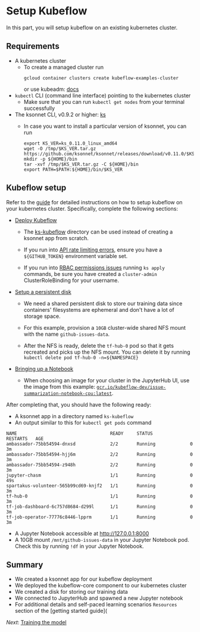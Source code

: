 # Setup Kubeflow

In this part, you will setup kubeflow on an existing kubernetes cluster.

## Requirements

*   A kubernetes cluster
    * To create a managed cluster run 
        ```commandline
        gcloud container clusters create kubeflow-examples-cluster
        ```
        or use kubeadm: [docs](https://kubernetes.io/docs/setup/independent/create-cluster-kubeadm/)
*   `kubectl` CLI (command line interface) pointing to the kubernetes cluster
    *   Make sure that you can run `kubectl get nodes` from your terminal
        successfully
*   The ksonnet CLI, v0.9.2 or higher: [ks](https://ksonnet.io/#get-started)
    * In case you want to install a particular version of ksonnet, you can run
    
        ```commandline
        export KS_VER=ks_0.11.0_linux_amd64
        wget -O /tmp/$KS_VER.tar.gz https://github.com/ksonnet/ksonnet/releases/download/v0.11.0/$KS_VER.tar.gz
        mkdir -p ${HOME}/bin
        tar -xvf /tmp/$KS_VER.tar.gz -C ${HOME}/bin
        export PATH=$PATH:${HOME}/bin/$KS_VER
        ```
## Kubeflow setup

Refer to the [
guide](https://www.kubeflow.org/docs/started/getting-started/) for
detailed instructions on how to setup kubeflow on your kubernetes cluster.
Specifically, complete the following sections:

* [Deploy
Kubeflow](https://www.kubeflow.org/docs/started/getting-started/)
    * The [ks-kubeflow](https://github.com/kubeflow/examples/tree/master/github_issue_summarization/ks-kubeflow) 
	directory can be used instead of creating a ksonnet app from scratch.
    
    * If you run into 
        [API rate limiting errors](https://github.com/ksonnet/ksonnet/blob/master/docs/troubleshooting.md#github-rate-limiting-errors), ensure you have a `${GITHUB_TOKEN}` environment variable set.
    
    * If you run into [RBAC permissions issues](https://github.com/kubeflow/kubeflow/blob/master/user_guide.md#rbac-clusters)
        running `ks apply` commands, be sure you have created a `cluster-admin` ClusterRoleBinding for your username.

* [Setup a persistent disk](https://www.kubeflow.org/docs/guides/advanced/)

    * We need a shared persistent disk to store our training data since
      containers' filesystems are ephemeral and don't have a lot of storage space.

    * For this example, provision a `10GB` cluster-wide shared NFS mount with the
      name `github-issues-data`.

    * After the NFS is ready, delete the `tf-hub-0` pod so that it gets recreated and
      picks up the NFS mount. You can delete it by running `kubectl delete pod
      tf-hub-0 -n=${NAMESPACE}`

* [Bringing up a
Notebook](https://www.kubeflow.org/docs/guides/components/jupyter/)

    * When choosing an image for your cluster in the JupyterHub UI, use the
      image from this example:
      [`gcr.io/kubeflow-dev/issue-summarization-notebook-cpu:latest`](https://github.com/kubeflow/examples/blob/master/github_issue_summarization/workflow/Dockerfile).

After completing that, you should have the following ready:

* A ksonnet app in a directory named `ks-kubeflow`
* An output similar to this for `kubectl get pods` command

```commandline
NAME                                   READY     STATUS              RESTARTS   AGE
ambassador-75bb54594-dnxsd             2/2       Running             0          3m
ambassador-75bb54594-hjj6m             2/2       Running             0          3m
ambassador-75bb54594-z948h             2/2       Running             0          3m
jupyter-chasm                          1/1       Running             0          49s
spartakus-volunteer-565b99cd69-knjf2   1/1       Running             0          3m
tf-hub-0                               1/1       Running             0          3m
tf-job-dashboard-6c757d8684-d299l      1/1       Running             0          3m
tf-job-operator-77776c8446-lpprm       1/1       Running             0          3m
```

*   A Jupyter Notebook accessible at http://127.0.0.1:8000
*   A 10GB mount `/mnt/github-issues-data` in your Jupyter Notebook pod. Check this
    by running `!df` in your Jupyter Notebook.

## Summary

*   We created a ksonnet app for our kubeflow deployment
*   We deployed the kubeflow-core component to our kubernetes cluster
*   We created a disk for storing our training data
*   We connected to JupyterHub and spawned a new Jupyter notebook
*   For additional details and self-paced learning scenarios `Resources` section of the [getting started guide](

*Next*: [Training the model](02_training_the_model.md)

